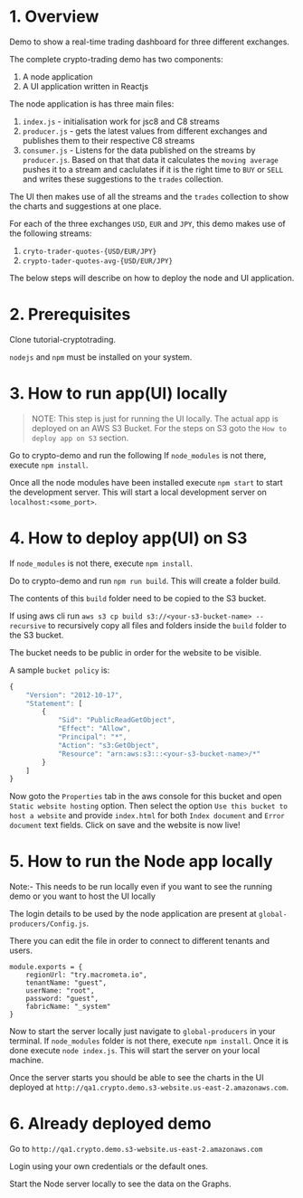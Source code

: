 # 1. Overview
Demo to show a real-time trading dashboard for three different exchanges.

The complete crypto-trading demo has two components:
1. A node application
2. A UI application written in Reactjs

The node application is has three main files:
1. `index.js` - initialisation work for jsc8 and C8 streams
2. `producer.js` - gets the latest values from different exchanges and publishes them to their respective C8 streams
3. `consumer.js` - Listens for the data published on the streams by `producer.js`. Based on that that data it calculates the `moving average` pushes it to a stream and caclulates if it is the right time to `BUY` or `SELL` and writes these suggestions to the `trades` collection.

The UI then makes use of all the streams and the `trades` collection to show the charts and suggestions at one place.

For each of the three exchanges `USD`, `EUR` and `JPY`, this demo makes use of the following streams:

1. `cryto-trader-quotes-{USD/EUR/JPY}`
2. `crypto-tader-quotes-avg-{USD/EUR/JPY}`


The below steps will describe on how to deploy the node and UI application.

# 2. Prerequisites

Clone tutorial-cryptotrading.

`nodejs` and `npm` must be installed on your system.

# 3. How to run app(UI) locally

> NOTE: This step is just for running the UI locally. The actual app is deployed on an AWS S3 Bucket. For the steps on S3 goto the `How to deploy app on S3` section.

Go to crypto-demo and run the following
If `node_modules` is not there, execute `npm install`.

Once all the node modules have been installed execute `npm start` to start the development server. This will start a local development server on `localhost:<some_port>`. 


# 4. How to deploy app(UI) on S3

If `node_modules` is not there, execute `npm install`.

Do to crypto-demo and run `npm run build`.
This will create a folder build.

The contents of this `build`  folder need to be copied to the S3 bucket.

If using aws cli run `aws s3 cp build s3://<your-s3-bucket-name> --recursive` to recursively copy all files and folders inside the `build` folder to the S3 bucket.

The bucket needs to be public in order for the website to be visible.

A sample `bucket policy` is:

```js
{
    "Version": "2012-10-17",
    "Statement": [
        {
            "Sid": "PublicReadGetObject",
            "Effect": "Allow",
            "Principal": "*",
            "Action": "s3:GetObject",
            "Resource": "arn:aws:s3:::<your-s3-bucket-name>/*"
        }
    ]
}
```

Now goto the `Properties` tab in the aws console for this bucket and open `Static website hosting` option. Then select the option `Use this bucket to host a website` and provide `index.html` for both `Index document` and `Error document` text fields. Click on save and the website is now live!



# 5. How to run the Node app locally

Note:- This needs to be run locally even if you want to see the running demo or you want to host the UI locally 

The login details to be used by the node application are present at `global-producers/Config.js`.

There you can edit the file in order to connect to different tenants and users.
```
module.exports = {
    regionUrl: "try.macrometa.io",
    tenantName: "guest",
    userName: "root",
    password: "guest",
    fabricName: "_system"
}
```

Now to start the server locally just navigate to `global-producers` in your terminal. If `node_modules` folder is not there, execute `npm install`. Once it is done execute `node index.js`. This will start the server on your local machine.

Once the server starts you should be able to see the charts in the UI deployed at `http://qa1.crypto.demo.s3-website.us-east-2.amazonaws.com`.



# 6.  Already deployed demo

Go to `http://qa1.crypto.demo.s3-website.us-east-2.amazonaws.com` 

Login using your own credentials or the default ones.

Start the Node server locally to see the data on the Graphs.
